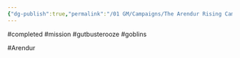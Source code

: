 ```yaml
---
{"dg-publish":true,"permalink":"/01 GM/Campaigns/The Arendur Rising Campaign/The Shadow Company/Bible/Player Vault/Missions/Completed mission - Gutbuster Ooze/","title":"Completed mission - Gutbuster Ooze","tags":["completed","mission","gutbusterooze","goblins","Arendur"]}
---
```



#completed #mission #gutbusterooze #goblins



#Arendur